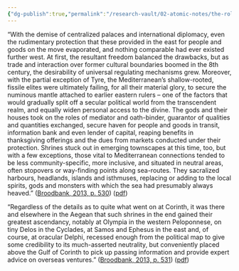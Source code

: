 ```yaml
---
{"dg-publish":true,"permalink":"/research-vault/02-atomic-notes/the-role-of-religious-shrines-in-sacralizing-trade-and-commerce-in-the-iron-age-mediterranean/"}
---
```


“With the demise of centralized palaces and international diplomacy, even the rudimentary protection that these provided in the east for people and goods on the move evaporated, and nothing comparable had ever existed further west. At first, the resultant freedom balanced the drawbacks, but as trade and interaction over former cultural boundaries boomed in the 8th century, the desirability of universal regulating mechanisms grew. Moreover, with the partial exception of Tyre, the Mediterranean’s shallow-rooted, fissile elites were ultimately failing, for all their material glory, to secure the numinous mantle attached to earlier eastern rulers – one of the factors that would gradually split off a secular political world from the transcendent realm, and equally widen personal access to the divine. The gods and their houses took on the roles of mediator and oath-binder, guarantor of qualities and quantities exchanged, secure haven for people and goods in transit, information bank and even lender of capital, reaping benefits in thanksgiving offerings and the dues from markets conducted under their protection. Shrines stuck out in emerging townscapes at this time, too, but with a few exceptions, those vital to Mediterranean connections tended to be less community-specific, more inclusive, and situated in neutral areas, often stopovers or way-finding points along sea-routes. They sacralized harbours, headlands, islands and isthmuses, replacing or adding to the local spirits, gods and monsters with which the sea had presumably always heaved.” ([Broodbank, 2013, p. 530](zotero://select/library/items/IR54JIQG)) ([pdf](zotero://open-pdf/library/items/85K7BT2G?page=496&annotation=AAPZMLNU))

“Regardless of the details as to quite what went on at Corinth, it was there and elsewhere in the Aegean that such shrines in the end gained their greatest ascendancy, notably at Olympia in the western Peloponnese, on tiny Delos in the Cyclades, at Samos and Ephesus in the east and, of course, at oracular Delphi, recessed enough from the political map to give some credibility to its much-asserted neutrality, but conveniently placed above the Gulf of Corinth to pick up passing information and provide expert advice on overseas ventures.” ([Broodbank, 2013, p. 531](zotero://select/library/items/IR54JIQG)) ([pdf](zotero://open-pdf/library/items/85K7BT2G?page=497&annotation=7CHBQZ3S))